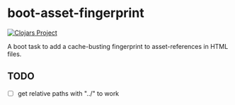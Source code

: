 # boot-asset-fingerprint

[![Clojars Project](http://clojars.org/afrey/boot-asset-fingerprint/latest-version.svg)](http://clojars.org/afrey/boot-asset-fingerprint)

A boot task to add a cache-busting fingerprint to asset-references in
HTML files.

## TODO
- [ ] get relative paths with "../" to work
